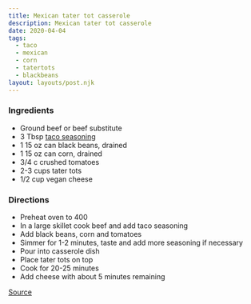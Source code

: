 ```yaml
---
title: Mexican tater tot casserole
description: Mexican tater tot casserole
date: 2020-04-04
tags:
  - taco
  - mexican
  - corn
  - tatertots
  - blackbeans
layout: layouts/post.njk
---
```


### Ingredients

- Ground beef or beef substitute
- 3 Tbsp [taco seasoning](/posts/taco-seasoning)
- 1 15 oz can black beans, drained
- 1 15 oz can corn, drained
- 3/4 c crushed tomatoes
- 2-3 cups tater tots
- 1/2 cup vegan cheese

### Directions

- Preheat oven to 400
- In a large skillet cook beef and add taco seasoning
- Add black beans, corn and tomatoes
- Simmer for 1-2 minutes, taste and add more seasoning if necessary
- Pour into casserole dish
- Place tater tots on top
- Cook for 20-25 minutes
- Add cheese with about 5 minutes remaining

[Source](https://www.rabbitandwolves.com/vegan-mexican-tater-tot-casserole/)

